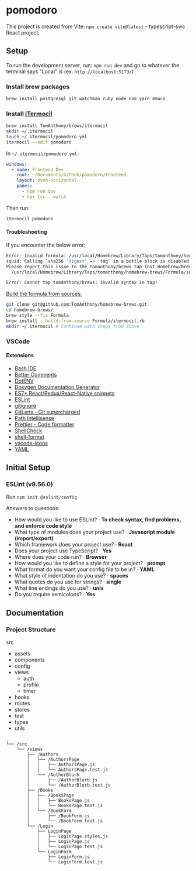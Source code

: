# pomodoro

This project is created from Vite: `npm create vite@latest` - typescript-swc React project.

## Setup

To run the development server, run: `npm run dev` and go to whatever the terminal says "Local" is (ex. `http://localhost:5173/`)

### Install brew packages

```bash
brew install postgresql git watchman ruby node nvm yarn emacs
```

### Install [iTermocil](https://github.com/TomAnthony/itermocil)

```bash
brew install TomAnthony/brews/itermocil
mkdir ~/.itermocil
touch ~/.itermocil/pomodoro.yml
itermocil --edit pomodoro
```

In `~/.itermocil/pomodoro.yml`:

```yaml
windows:
  - name: Frontend Dev
    root: ~/Documents/GitHub/pomodoro/frontend
    layout: even-horizontal
    panes:
      - npm run dev
      - npx tsc --watch
```

Then run:

```bash
itermocil pomodoro
```

#### Troubleshooting

If you encounter the below error:

```bash
Error: Invalid formula: /usr/local/Homebrew/Library/Taps/tomanthony/homebrew-brews/Formula/squid.rb
squid: Calling `sha256 "digest" => :tag` in a bottle block is disabled! Use `brew style --fix` on the formula to update the style or use `sha256 tag: "digest"` instead.
Please report this issue to the tomanthony/brews tap (not Homebrew/brew or Homebrew/core), or even better, submit a PR to fix it:
  /usr/local/Homebrew/Library/Taps/tomanthony/homebrew-brews/Formula/squid.rb:9

Error: Cannot tap tomanthony/brews: invalid syntax in tap!
```

[Build the formula from sources:](https://github.com/TomAnthony/itermocil/issues/117#issuecomment-874879053)

```bash
git clone git@github.com:TomAnthony/homebrew-brews.git
cd homebrew-brews/
brew style --fix Formula
brew install --build-from-source Formula/itermocil.rb
mkdir ~/.itermocil # Continue with steps from above
```

### VSCode

#### Extensions

- [Bash IDE](https://marketplace.visualstudio.com/items?itemName=mads-hartmann.bash-ide-vscode)
- [Better Comments](https://marketplace.visualstudio.com/items?itemName=aaron-bond.better-comments)
- [DotENV](https://marketplace.visualstudio.com/items?itemName=mikestead.dotenv)
- [Doxygen Documentation Generator](https://marketplace.visualstudio.com/items?itemName=cschlosser.doxdocgen)
- [ES7+ React/Redux/React-Native snippets](https://marketplace.visualstudio.com/items?itemName=dsznajder.es7-react-js-snippets)
- [ESLint](https://marketplace.visualstudio.com/items?itemName=dbaeumer.vscode-eslint)
- [gitignore](https://marketplace.visualstudio.com/items?itemName=codezombiech.gitignore)
- [GitLens - Git supercharged](https://marketplace.visualstudio.com/items?itemName=eamodio.gitlens)
- [Path Intellisense](https://marketplace.visualstudio.com/items?itemName=christian-kohler.path-intellisense)
- [Prettier - Code formatter](https://marketplace.visualstudio.com/items?itemName=esbenp.prettier-vscode)
- [ShellCheck](https://marketplace.visualstudio.com/items?itemName=timonwong.shellcheck)
- [shell-format](https://marketplace.visualstudio.com/items?itemName=foxundermoon.shell-format)
- [vscode-icons](https://marketplace.visualstudio.com/items?itemName=vscode-icons-team.vscode-icons)
- [YAML](https://marketplace.visualstudio.com/items?itemName=redhat.vscode-yaml)

## Initial Setup

### ESLint (v8.56.0)

Run `npm init @eslint/config`

Answers to questions:

- How would you like to use ESLint? · **To check syntax, find problems, and enforce code style**
- What type of modules does your project use? · **Javascript module (import/export)**
- Which framework does your project use? · **React**
- Does your project use TypeScript? · **Yes**
- Where does your code run? · **Browser**
- How would you like to define a style for your project? · **prompt**
- What format do you want your config file to be in? · **YAML**
- What style of indentation do you use? · **spaces**
- What quotes do you use for strings? · **single**
- What line endings do you use? · **unix**
- Do you require semicolons? · **Yes**

## Documentation

### Project Structure

src

- assets
- components
- config
- views
  - auth
  - profile
  - timer
- hooks
- routes
- stores
- test
- types
- utils

```
.
└── /src
    └── /views
        ├── /Authors
        │   ├── /AuthorsPage
        │   │   ├── AuthorsPage.js
        │   │   └── AuthorsPage.test.js
        │   └── /AuthorBlurb
        │       ├── /AuthorBlurb.js
        │       └── /AuthorBlurb.test.js
        ├── /Books
        │   ├── /BooksPage
        │   │   ├── BooksPage.js
        │   │   └── BooksPage.test.js
        │   └── /BookForm
        │       ├── /BookForm.js
        │       └── /BookForm.test.js
        └── /Login
            ├── LoginPage
            │   ├── LoginPage.styles.js
            │   ├── LoginPage.js
            │   └── LoginPage.test.js
            └── LoginForm
                ├── LoginForm.js
                └── LoginForm.test.js
```

